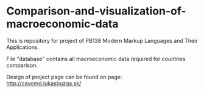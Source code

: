 ﻿# Comparison-and-visualization-of-macroeconomic-data
This is repository for project of PB138 Modern Markup Languages and Their Applications.

File "database" contains all macroeconomic data required for countries comparison.

Design of project page can be found on page: http://cavomd.lukasbuzga.sk/
